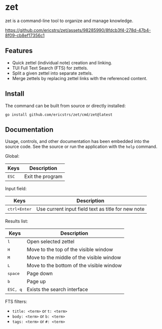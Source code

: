 # zet

zet is a command-line tool to organize and manage knowledge.

https://github.com/ericstrs/zet/assets/98285990/8fdcb3f4-278d-47b4-8f09-cb8ef17356c1

## Features

* Quick zettel (individual note) creation and linking.
* TUI Full Text Search (FTS) for zettels.
* Split a given zettel into separate zettels.
* Merge zettels by replacing zettel links with the referenced content.

## Install

The command can be built from source or directly installed:

```
go install github.com/ericstrs/zet/cmd/zet@latest
```

## Documentation

Usage, controls, and other documentation has been embedded into the source code. See the source or run the application with the `help` command.

Global:

|Keys|Description|
|----|-----------|
|<kbd>ESC</kbd>|Exit the program|

Input field:

|Keys|Description|
|----|-----------|
|<kbd>ctrl+Enter</kbd>|Use current input field text as title for new note|

Results list:

|Keys|Description|
|----|-----------|
|<kbd>l</kbd>|Open selected zettel|
|<kbd>H</kbd>|Move to the top of the visible window|
|<kbd>M</kbd>|Move to the middle of the visible window|
|<kbd>L</kbd>|Move to the bottom of the visible window|
|<kbd>space</kbd>|Page down|
|<kbd>b</kbd>|Page up|
|<kbd>ESC, q</kbd>|Exists the search interface|

FTS filters:

* `title: <term>` or `t: <term>`
* `body: <term>` or `b: <term>`
* `tags: <term>` or `#: <term>`
